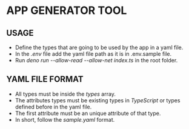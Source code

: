 # APP GENERATOR TOOL

## USAGE
* Define the types that are going to be used by the app in a yaml file.
* In the *.env* file add the yaml file path as it is in .env.sample file.
* Run *deno run --allow-read --allow-net index.ts* in the root folder.

## YAML FILE FORMAT
* All types must be inside the *types* array.
* The attributes types must be existing types in *TypeScript* or types defined before in the yaml file.
* The first attribute must be an unique attribute of that type.
* In short, follow the *sample.yaml* format.
